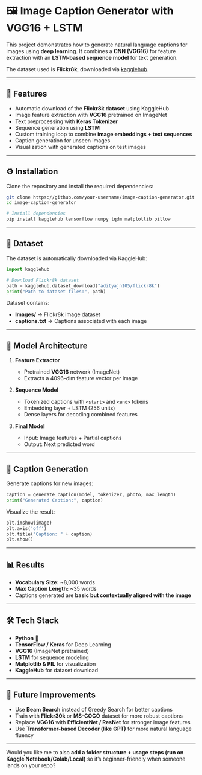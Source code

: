 # 🖼️ Image Caption Generator with VGG16 + LSTM

This project demonstrates how to generate natural language captions for images using **deep learning**.
It combines a **CNN (VGG16)** for feature extraction with an **LSTM-based sequence model** for text generation.

The dataset used is **Flickr8k**, downloaded via [kagglehub](https://pypi.org/project/kagglehub/).

---

## 📌 Features

* Automatic download of the **Flickr8k dataset** using KaggleHub
* Image feature extraction with **VGG16** pretrained on ImageNet
* Text preprocessing with **Keras Tokenizer**
* Sequence generation using **LSTM**
* Custom training loop to combine **image embeddings + text sequences**
* Caption generation for unseen images
* Visualization with generated captions on test images

---

## ⚙️ Installation

Clone the repository and install the required dependencies:

```bash
git clone https://github.com/your-username/image-caption-generator.git
cd image-caption-generator

# Install dependencies
pip install kagglehub tensorflow numpy tqdm matplotlib pillow
```

---

## 📂 Dataset

The dataset is automatically downloaded via KaggleHub:

```python
import kagglehub

# Download Flickr8k dataset
path = kagglehub.dataset_download("adityajn105/flickr8k")
print("Path to dataset files:", path)
```

Dataset contains:

* **Images/** → Flickr8k image dataset
* **captions.txt** → Captions associated with each image

---

## 🧠 Model Architecture

1. **Feature Extractor**

   * Pretrained **VGG16** network (ImageNet)
   * Extracts a 4096-dim feature vector per image

2. **Sequence Model**

   * Tokenized captions with `<start>` and `<end>` tokens
   * Embedding layer + LSTM (256 units)
   * Dense layers for decoding combined features

3. **Final Model**

   * Input: Image features + Partial captions
   * Output: Next predicted word

---



## 📝 Caption Generation

Generate captions for new images:

```python
caption = generate_caption(model, tokenizer, photo, max_length)
print("Generated Caption:", caption)
```

Visualize the result:

```python
plt.imshow(image)
plt.axis('off')
plt.title("Caption: " + caption)
plt.show()
```

---



## 📊 Results

* **Vocabulary Size:** \~8,000 words
* **Max Caption Length:** \~35 words
* Captions generated are **basic but contextually aligned with the image**

---

## 🛠️ Tech Stack

* **Python** 🐍
* **TensorFlow / Keras** for Deep Learning
* **VGG16** (ImageNet pretrained)
* **LSTM** for sequence modeling
* **Matplotlib & PIL** for visualization
* **KaggleHub** for dataset download

---

## 📌 Future Improvements

* Use **Beam Search** instead of Greedy Search for better captions
* Train with **Flickr30k** or **MS-COCO** dataset for more robust captions
* Replace **VGG16** with **EfficientNet / ResNet** for stronger image features
* Use **Transformer-based Decoder (like GPT)** for more natural language fluency

---


Would you like me to also **add a folder structure + usage steps (run on Kaggle Notebook/Colab/Local)** so it’s beginner-friendly when someone lands on your repo?

